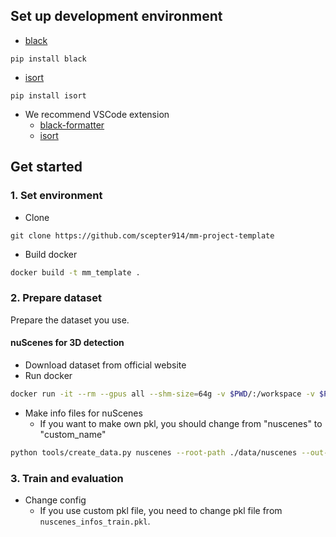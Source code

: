 ## Set up development environment

- [black](https://github.com/psf/black)

```
pip install black
```

- [isort](https://github.com/PyCQA/isort)

```
pip install isort
```

- We recommend VSCode extension
  - [black-formatter](https://marketplace.visualstudio.com/items?itemName=ms-python.black-formatter)
  - [isort](https://marketplace.visualstudio.com/items?itemName=ms-python.isort)

## Get started
### 1. Set environment

- Clone

```
git clone https://github.com/scepter914/mm-project-template
```

- Build docker

```sh
docker build -t mm_template .
```

### 2. Prepare dataset

Prepare the dataset you use.

#### nuScenes for 3D detection

- Download dataset from official website
- Run docker

```sh
docker run -it --rm --gpus all --shm-size=64g -v $PWD/:/workspace -v $PWD/data:/workspace/data mm_template
```

- Make info files for nuScenes
  - If you want to make own pkl, you should change from "nuscenes" to "custom_name"

```sh
python tools/create_data.py nuscenes --root-path ./data/nuscenes --out-dir ./data/nuscenes --extra-tag nuscenes
```

### 3. Train and evaluation

- Change config
  - If you use custom pkl file, you need to change pkl file from `nuscenes_infos_train.pkl`.
